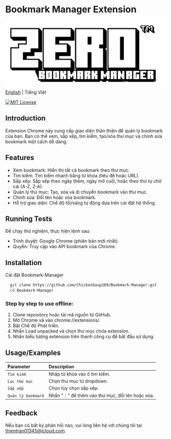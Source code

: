 # Bookmark Manager Extension

<div align="center">
<img src="./images/logo.png" alt="logo">
</div>

<a href="https://github.com/ChickenSoup269/Bookmark-Manager/blob/main/README.md">English</a> | Tiếng Việt

[![MIT License](https://img.shields.io/badge/License-MIT-green.svg)](https://choosealicense.com/licenses/mit/)

## Introduction

Extension Chrome này cung cấp giao diện thân thiện để quản lý bookmark của bạn. Bạn có thể xem, sắp xếp, tìm kiếm, tạo/xóa thư mục và chỉnh sửa bookmark một cách dễ dàng.

## Features

- Xem bookmark: Hiển thị tất cả bookmark theo thư mục.
- Tìm kiếm: Tìm kiếm nhanh bằng từ khóa (tiêu đề hoặc URL).
- Sắp xếp: Sắp xếp theo ngày thêm, ngày mở cuối, hoặc theo thứ tự chữ cái (A-Z, Z-A).
- Quản lý thư mục: Tạo, xóa và di chuyển bookmark vào thư mục.
- Chỉnh sửa: Đổi tên hoặc xóa bookmark.
- Hỗ trợ giao diện: Chế độ tối/sáng tự động dựa trên cài đặt hệ thống.

## Running Tests

Để chạy thử nghiệm, thực hiện lệnh sau:

- Trình duyệt: Google Chrome (phiên bản mới nhất).
- Quyền: Truy cập vào API bookmark của Chrome.

## Installation

Cài đặt Bookmark-Manager

```bash
  git clone https://github.com/ChickenSoup269/Bookmark-Manager.git
  cd Bookmark-Manager
```

### Step by step to use offline:

1. Clone repository hoặc tải mã nguồn từ GitHub.
2. Mở Chrome và vào chrome://extensions/.
3. Bật Chế độ Phát triển.
4. Nhấn Load unpacked và chọn thư mục chứa extension.
5. Nhấn biểu tượng extension trên thanh công cụ để bắt đầu sử dụng.

## Usage/Examples

| Parameter          | Description                                     |
| :----------------- | :---------------------------------------------- |
| `Tìm kiếm`         | Nhập từ khóa vào ô tìm kiếm.                    |
| `Lọc thư mục`      | Chọn thư mục từ dropdown.                       |
| `Sắp xếp`          | Chọn tùy chọn sắp xếp.                          |
| `Quản lý bookmark` | Nhấn "⋮" để thêm vào thư mục, đổi tên hoặc xóa. |

## Feedback

Nếu bạn có bất kỳ phản hồi nào, vui lòng liên hệ với chúng tôi tại thientran01345@icloud.com.
